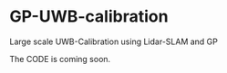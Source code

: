# GP-UWB-calibration
Large scale UWB-Calibration using Lidar-SLAM and GP 

The CODE is coming soon.
